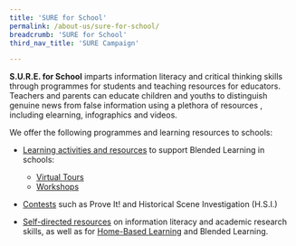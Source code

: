 ```yaml
---
title: 'SURE for School'
permalink: /about-us/sure-for-school/
breadcrumb: 'SURE for School'
third_nav_title: 'SURE Campaign'

---
```


**S.U.R.E. for School** imparts information literacy and critical thinking skills through programmes for students and teaching resources for educators.  Teachers and parents can educate children and youths to distinguish genuine
news from false information using a plethora of resources , including elearning, infographics and videos. 



We offer the following programmes and learning resources to schools:

- [Learning activities and resources](/tours-and-workshops/learn/) to support Blended Learning in schools:
  - [Virtual Tours](tours-and-workshops/hxn-virtual-tour/) 
  - [Workshops](/tours-and-workshops/hi-workshop/)

- [Contests](https://sure.nlb.gov.sg/contests/proveit/) such as Prove It! and Historical Scene Investigation (H.S.I.)

- [Self-directed resources](https://sure.nlb.gov.sg/resources/audience) on information literacy and academic research skills, as well as for [Home-Based Learning](/blog/home-based-learning/) and Blended Learning.

